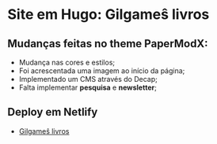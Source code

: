 # Site em Hugo: Gilgameŝ livros

## Mudanças feitas no theme PaperModX:

- Mudança nas cores e estilos;
- Foi acrescentada uma imagem ao início da página;
- Implementado um CMS através do Decap;
- Falta implementar **pesquisa** e **newsletter**;

## Deploy em Netlify

- [Gilgameŝ livros](https://gilgames-livros.netlify.app/)
